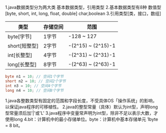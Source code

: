 1.java数据类型分为两大类 基本数据类型，引用类型
2.基本数据类型有8种 数值型[byte, short, int, long, float, double] char,boolean
3.引用类型[类，接口，数组]


|  类型   | 存储空间  |   范围  |
|  ----  | -------  | ------ |
| byte[字节]  | 1字节    |  -128 ~ 127      |  
| short[短整型]  | 2字节    |   -(2^15) ~ (2^15)-1     |
| int[长整型]  | 4字节    |   -(2^31) ~ (2^31)-1     |
| long[长整型]  | 8字节    |   -(2^63) ~ (2^63)-1     |


```java
byte n1 = 10; // 空间1个字节
short n2 = 10; // 空间2个字节
int n3 = 10; // 空间4个字节
long n4 = 10; // 空间8个字节
```

1.java各整数类型有固定的范围和字段长度，不受具体OS「操作系统」的影响，以保证java程序的可移植性。
2.java的整型常量（具体）默认为int型，声明long型常量须后加'|'或'L'
3.java程序中变量常声明为int型，除非不足以表示大数，才使用long
4.bit：计算机中的最小存储单位。byte：计算机中基本存储单元 1byte = 8 bit。